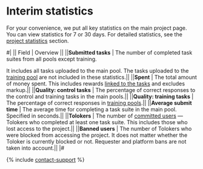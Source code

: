 # Interim statistics

For your convenience, we put all key statistics on the main project page. You can view statistics for 7 or 30 days. For detailed statistics, see the [project statistics](project-statistic.md) section.

#|
|| Field | Overview ||
||**Submitted tasks** | The number of completed task suites from all pools except training.

It includes all tasks uploaded to the main pool. The tasks uploaded to the [training pool](train.md) are not included in these statistics.||
||**Spent** | The total amount of money spent. This includes rewards [linked to the tasks](bonus.md#bonus-task) and excludes markup.||
||**Quality: control tasks** | The percentage of correct responses to the control and training tasks in the main pools.||
||**Quality: training tasks** | The percentage of correct responses in [training pools](train.md).||
||**Average submit time** | The average time for completing a task suite in the main pool. Specified in seconds.||
||**Tolokers** | The number of [committed users](project-statistic.md#submitted-in-pool) — Tolokers who completed at least one task suite. This includes those who lost access to the project.||
||**Banned users** | The number of Tolokers who were blocked from accessing the project. It does not matter whether the Toloker is currently blocked or not. Requester and platform bans are not taken into account.||
|#

{% include [contact-support](../_includes/contact-support.md) %}